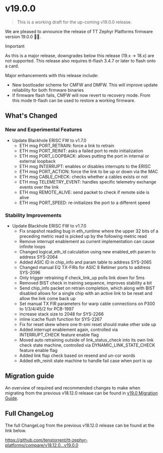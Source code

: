 # v19.0.0

> This is a working draft for the up-coming v19.0.0 release.

We are pleased to announce the release of TT Zephyr Platforms firmware version 19.0.0 🥳🎉.

> [!IMPORTANT]
> As this is a major release, downgrades below this release (19.x -> 18.x)
> are not supported. This release also requires tt-flash 3.4.7 or later to
> flash onto a card.

Major enhancements with this release include:

- New bootloader scheme for CMFW and DMFW. This will improve update reliability
  for both firmware binaries
- If firmware flash fails, CMFW will now revert to recovery mode. From this mode
  tt-flash can be used to restore a working firmware.

## What's Changed

<!-- Subsections can break down improvements by (area or board) -->
<!-- UL PCIe -->
<!-- UL DDR -->
<!-- UL Ethernet -->
<!-- UL Telemetry -->
<!-- UL Debug / Developer Features -->
<!-- UL Drivers -->
<!-- UL Libraries -->

<!-- Performance Improvements, if applicable -->
### New and Experimental Features

* Update Blackhole ERISC FW to v1.7.0
  * ETH msg PORT_RETRAIN: force a link to retrain
  * ETH msg PORT_REINIT: asks a failed port to redo initialization
  * ETH msg PORT_LOOPBACK: allows putting the port in internal or external loopback
  * ETH msg INTERRUPT: enables or disables interrupts to the ERISC
  * ETH msg PORT_ACTION: force the link to be up or down via the MAC
  * ETH msg CABLE_CHECK: checks whether a cables exists or not
  * ETH msg TELEMETRY_EVENT: handles specific telemetry exchange events over the link
  * ETH msg REMOTE_ALIVE: send packet to check if remote side is alive
  * ETH msg PORT_SPEED: re-initializes the port to a different speed

<!-- External Project Collaboration Efforts, if applicable -->

### Stability Improvements

* Update Blackhole ERISC FW to v1.7.0
  * Fix snapshot reading bug in eth_runtime where the upper 32 bits of a preceding metric read is picked up by the following metric read
  * Remove interrupt enablement as current implementation can cause infinite loops
  * Changed logical_eth_id calculation using new enabled_eth param to address SYS-2064
  * Added ASIC ID in chip_info and param table to address SYS-2065
  * Changed manual EQ TX-FIRs for ASIC 8 Retimer ports to address SYS-2096
  * Only trigger retraining if check_link_up polls link down for 5ms
  * Removed BIST check in training sequence, improves stability a bit
  * Send chip_info packet on retrain completion, which along with BIST disabled allows for a single chip with an active link to be reset and allow the link come back up
  * Set manual TX FIR parameters for warp cable connections on P300 to 1/3/4/45/2 for PCB-1997
  * increase stack size to 2048 for SYS-2266
  * inline icache flush function for SYS-2267
  * Fix for reset skew where one tt-smi reset should make other side up
  * Added interrupt enablement again, controlled via INTERRUPT_CHECK feature enable flag
  * Moved auto retraining outside of link_status_check into its own link check state machine, controlled via DYNAMIC_LINK_STATE_CHECK feature enable flag
  * Added link flap check based on resend and un-cor words
  * Added eth_reinit state machine to handle fail case when port is up

<!-- Security vulnerabilities fixed? -->
<!-- API Changes, if applicable -->
<!-- Removed APIs, H3 Deprecated APIs, H3 New APIs, if applicable -->
<!-- New Samples, if applicable -->
<!-- Other Notable Changes, if applicable -->
<!-- New Boards, if applicable -->

## Migration guide

An overview of required and recommended changes to make when migrating from the previous v18.12.0 release can be found in [v19.0 Migration Guide](https://github.com/tenstorrent/tt-zephyr-platforms/tree/main/doc/release/migration-guide-19.0.md).

## Full ChangeLog

The full ChangeLog from the previous v18.12.0 release can be found at the link below.

https://github.com/tenstorrent/tt-zephyr-platforms/compare/v18.12.0...v19.0.0
